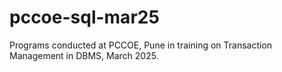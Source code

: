 # pccoe-sql-mar25
Programs conducted at PCCOE, Pune in training on Transaction Management in DBMS, March 2025.
